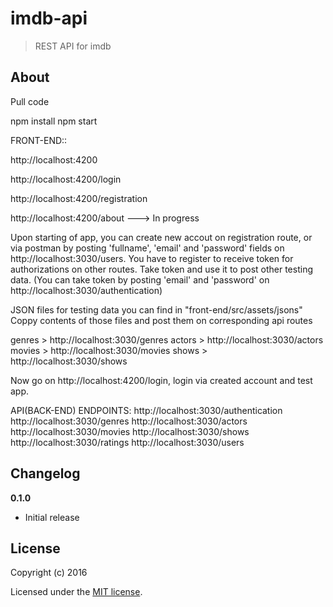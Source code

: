 # imdb-api

> REST API for imdb

## About

Pull code

npm install
npm start

FRONT-END::

http://localhost:4200

http://localhost:4200/login

http://localhost:4200/registration

http://localhost:4200/about   ---> In progress

Upon starting of app, you can create new accout on registration route, or via postman by posting 'fullname', 'email' and 'password' fields on http://localhost:3030/users.
You have to register to receive token for authorizations on other routes. 
Take token and use it to post other testing data.  (You can take token by posting 'email' and 'password' on http://localhost:3030/authentication)

JSON files for testing data you can find in "front-end/src/assets/jsons"
Coppy contents of those files and post them on corresponding api routes

genres > http://localhost:3030/genres
actors > http://localhost:3030/actors
movies > http://localhost:3030/movies
shows  > http://localhost:3030/shows

Now go on http://localhost:4200/login, login via created account and test app.


API(BACK-END) ENDPOINTS:
http://localhost:3030/authentication
http://localhost:3030/genres
http://localhost:3030/actors
http://localhost:3030/movies
http://localhost:3030/shows
http://localhost:3030/ratings
http://localhost:3030/users


## Changelog

__0.1.0__

- Initial release

## License

Copyright (c) 2016

Licensed under the [MIT license](LICENSE).
